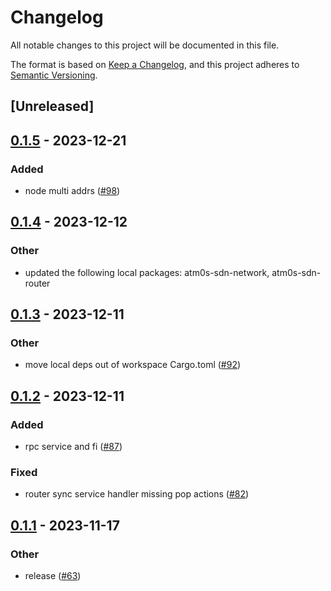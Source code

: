 # Changelog
All notable changes to this project will be documented in this file.

The format is based on [Keep a Changelog](https://keepachangelog.com/en/1.0.0/),
and this project adheres to [Semantic Versioning](https://semver.org/spec/v2.0.0.html).

## [Unreleased]

## [0.1.5](https://github.com/luongngocminh/decentralized-sdn/compare/atm0s-sdn-layers-spread-router-sync-v0.1.4...atm0s-sdn-layers-spread-router-sync-v0.1.5) - 2023-12-21

### Added
- node multi addrs ([#98](https://github.com/luongngocminh/decentralized-sdn/pull/98))

## [0.1.4](https://github.com/8xFF/atm0s-sdn/compare/atm0s-sdn-layers-spread-router-sync-v0.1.3...atm0s-sdn-layers-spread-router-sync-v0.1.4) - 2023-12-12

### Other
- updated the following local packages: atm0s-sdn-network, atm0s-sdn-router

## [0.1.3](https://github.com/8xFF/atm0s-sdn/compare/atm0s-sdn-layers-spread-router-sync-v0.1.2...atm0s-sdn-layers-spread-router-sync-v0.1.3) - 2023-12-11

### Other
- move local deps out of workspace Cargo.toml ([#92](https://github.com/8xFF/atm0s-sdn/pull/92))

## [0.1.2](https://github.com/8xFF/atm0s-sdn/compare/atm0s-sdn-layers-spread-router-sync-v0.1.1...atm0s-sdn-layers-spread-router-sync-v0.1.2) - 2023-12-11

### Added
- rpc service and fi ([#87](https://github.com/8xFF/atm0s-sdn/pull/87))

### Fixed
- router sync service handler missing pop actions ([#82](https://github.com/8xFF/atm0s-sdn/pull/82))

## [0.1.1](https://github.com/8xFF/atm0s-sdn/compare/atm0s-sdn-layers-spread-router-sync-v0.1.0...atm0s-sdn-layers-spread-router-sync-v0.1.1) - 2023-11-17

### Other
- release ([#63](https://github.com/8xFF/atm0s-sdn/pull/63))
